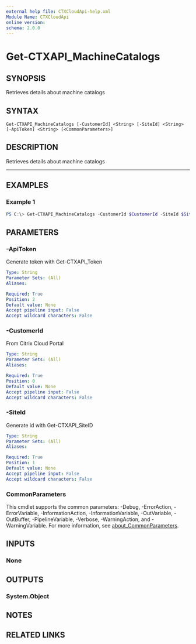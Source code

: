 ```yaml
---
external help file: CTXCloudApi-help.xml
Module Name: CTXCloudApi
online version:
schema: 2.0.0
---
```


# Get-CTXAPI_MachineCatalogs

## SYNOPSIS
Retrieves details about machine catalogs

## SYNTAX

```
Get-CTXAPI_MachineCatalogs [-CustomerId] <String> [-SiteId] <String> [-ApiToken] <String> [<CommonParameters>]
```

## DESCRIPTION
Retrieves details about machine catalogs
****

## EXAMPLES

### Example 1
```powershell
PS C:\> Get-CTXAPI_MachineCatalogs -CustomerId $CustomerId -SiteId $SiteID -ApiToken $ApiToken
```

## PARAMETERS

### -ApiToken
 Generate token with Get-CTXAPI_Token

```yaml
Type: String
Parameter Sets: (All)
Aliases:

Required: True
Position: 2
Default value: None
Accept pipeline input: False
Accept wildcard characters: False
```

### -CustomerId
 From Citrix Cloud Portal

```yaml
Type: String
Parameter Sets: (All)
Aliases:

Required: True
Position: 0
Default value: None
Accept pipeline input: False
Accept wildcard characters: False
```

### -SiteId
 Generate id with Get-CTXAPI_SiteID

```yaml
Type: String
Parameter Sets: (All)
Aliases:

Required: True
Position: 1
Default value: None
Accept pipeline input: False
Accept wildcard characters: False
```

### CommonParameters
This cmdlet supports the common parameters: -Debug, -ErrorAction, -ErrorVariable, -InformationAction, -InformationVariable, -OutVariable, -OutBuffer, -PipelineVariable, -Verbose, -WarningAction, and -WarningVariable. For more information, see [about_CommonParameters](http://go.microsoft.com/fwlink/?LinkID=113216).

## INPUTS

### None
## OUTPUTS

### System.Object
## NOTES

## RELATED LINKS
